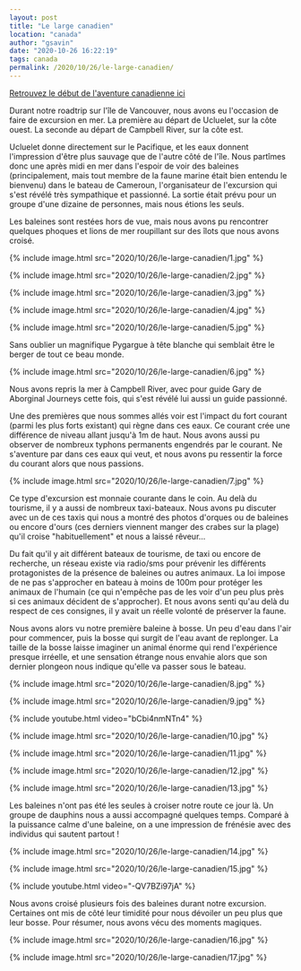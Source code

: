 ```yaml
---
layout: post
title: "Le large canadien"
location: "canada"
author: "gsavin"
date: "2020-10-26 16:22:19"
tags: canada
permalink: /2020/10/26/le-large-canadien/
---
```

[Retrouvez le début de l'aventure canadienne ici](/2020/10/11/premiers-pas-au-canada/)

Durant notre roadtrip sur l'île de Vancouver, nous avons eu l'occasion de faire de excursion en mer. La première au départ de Ucluelet, sur la côte ouest. La seconde au départ de Campbell River, sur la côte est.

Ucluelet donne directement sur le Pacifique, et les eaux donnent l'impression d'être plus sauvage que de l'autre côté de l'île. Nous partîmes donc une après midi en mer dans l'espoir de voir des baleines (principalement, mais tout membre de la faune marine était bien entendu le bienvenu) dans le bateau de Cameroun, l'organisateur de l'excursion qui s'est révélé très sympathique et passionné. La sortie était prévu pour un groupe d'une dizaine de personnes, mais nous étions les seuls.

Les baleines sont restées hors de vue, mais nous avons pu rencontrer quelques phoques et lions de mer roupillant sur des îlots que nous avons croisé.

{% include image.html src="2020/10/26/le-large-canadien/1.jpg" %}

{% include image.html src="2020/10/26/le-large-canadien/2.jpg" %}

{% include image.html src="2020/10/26/le-large-canadien/3.jpg" %}

{% include image.html src="2020/10/26/le-large-canadien/4.jpg" %}

{% include image.html src="2020/10/26/le-large-canadien/5.jpg" %}

Sans oublier un magnifique Pygargue à tête blanche qui semblait être le berger de tout ce beau monde.

{% include image.html src="2020/10/26/le-large-canadien/6.jpg" %}

Nous avons repris la mer à Campbell River, avec pour guide Gary de Aborginal Journeys cette fois, qui s'est révélé lui aussi un guide passionné.

Une des premières que nous sommes allés voir est l'impact du fort courant (parmi les plus forts existant) qui règne dans ces eaux. Ce courant crée une différence de niveau allant jusqu'à 1m de haut. Nous avons aussi pu observer de nombreux typhons permanents engendrés par le courant. Ne s'aventure par dans ces eaux qui veut, et nous avons pu ressentir la force du courant alors que nous passions.

{% include image.html src="2020/10/26/le-large-canadien/7.jpg" %}

Ce type d'excursion est monnaie courante dans le coin. Au delà du tourisme, il y a aussi de nombreux taxi-bateaux. Nous avons pu discuter avec un de ces taxis qui nous a montré des photos d'orques ou de baleines ou encore d'ours (ces derniers viennent manger des crabes sur la plage) qu'il croise "habituellement" et nous a laissé rêveur...

Du fait qu'il y ait différent bateaux de tourisme, de taxi ou encore de recherche, un réseau existe via radio/sms pour prévenir les différents protagonistes de la présence de baleines ou autres animaux. La loi impose de ne pas s'approcher en bateau à moins de 100m pour protéger les animaux de l'humain (ce qui n'empêche pas de les voir d'un peu plus près si ces animaux décident de s'approcher). Et nous avons senti qu'au delà du respect de ces consignes, il y avait un réelle volonté de préserver la faune.

Nous avons alors vu notre première baleine à bosse. Un peu d'eau dans l'air pour commencer, puis la bosse qui surgit de l'eau avant de replonger. La taille de la bosse laisse imaginer un animal énorme qui rend l'expérience presque irréelle, et une sensation étrange nous envahie alors que son dernier plongeon nous indique qu'elle va passer sous le bateau.

{% include image.html src="2020/10/26/le-large-canadien/8.jpg" %}

{% include image.html src="2020/10/26/le-large-canadien/9.jpg" %}

{% include youtube.html video="bCbi4nmNTn4" %}

{% include image.html src="2020/10/26/le-large-canadien/10.jpg" %}

{% include image.html src="2020/10/26/le-large-canadien/11.jpg" %}

{% include image.html src="2020/10/26/le-large-canadien/12.jpg" %}

{% include image.html src="2020/10/26/le-large-canadien/13.jpg" %}

Les baleines n'ont pas été les seules à croiser notre route ce jour là. Un groupe de dauphins nous a aussi accompagné quelques temps. Comparé à la puissance calme d'une baleine, on a une impression de frénésie avec des individus qui sautent partout !

{% include image.html src="2020/10/26/le-large-canadien/14.jpg" %}

{% include image.html src="2020/10/26/le-large-canadien/15.jpg" %}

{% include youtube.html video="-QV7BZi97jA" %}

Nous avons croisé plusieurs fois des baleines durant notre excursion. Certaines ont mis de côté leur timidité pour nous dévoiler un peu plus que leur bosse. Pour résumer, nous avons vécu des moments magiques.

{% include image.html src="2020/10/26/le-large-canadien/16.jpg" %}

{% include image.html src="2020/10/26/le-large-canadien/17.jpg" %}
